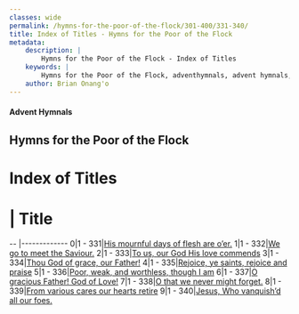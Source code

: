 ```yaml
---
classes: wide
permalink: /hymns-for-the-poor-of-the-flock/301-400/331-340/
title: Index of Titles - Hymns for the Poor of the Flock
metadata:
    description: |
        Hymns for the Poor of the Flock - Index of Titles
    keywords: |
        Hymns for the Poor of the Flock, adventhymnals, advent hymnals, index
    author: Brian Onang'o
---
```


#### Advent Hymnals

## Hymns for the Poor of the Flock

# Index of Titles
# | Title                        
-- |-------------
0|1 - 331|[His mournful days of flesh are o’er.](/301-400/331-340/01.His-mournful-days-of-flesh-are-o’er)
1|1 - 332|[We go to meet the Saviour.](/301-400/331-340/02.We-go-to-meet-the-Saviour)
2|1 - 333|[To us, our God His love commends](/301-400/331-340/03.To-us,-our-God-His-love-commends)
3|1 - 334|[Thou God of grace, our Father!](/301-400/331-340/04.Thou-God-of-grace,-our-Father!)
4|1 - 335|[Rejoice, ye saints, rejoice and praise](/301-400/331-340/05.Rejoice,-ye-saints,-rejoice-and-praise)
5|1 - 336|[Poor, weak, and worthless, though I am](/301-400/331-340/06.Poor,-weak,-and-worthless,-though-I-am)
6|1 - 337|[O gracious Father! God of Love!](/301-400/331-340/07.O-gracious-Father!-God-of-Love!)
7|1 - 338|[O that we never might forget.](/301-400/331-340/08.O-that-we-never-might-forget)
8|1 - 339|[From various cares our hearts retire](/301-400/331-340/09.From-various-cares-our-hearts-retire)
9|1 - 340|[Jesus, Who vanquish’d all our foes.](/301-400/331-340/10.Jesus,-Who-vanquish’d-all-our-foes)